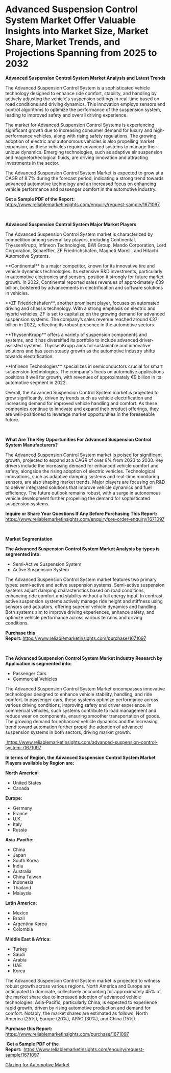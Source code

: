 <p><h1>Advanced Suspension Control System Market Offer Valuable Insights into Market Size, Market Share, Market Trends, and Projections Spanning from 2025 to 2032</h1></p><p><strong>Advanced Suspension Control System Market Analysis and Latest Trends</strong></p>
<p><p>The Advanced Suspension Control System is a sophisticated vehicle technology designed to enhance ride comfort, stability, and handling by actively adjusting the vehicle's suspension settings in real-time based on road conditions and driving dynamics. This innovation employs sensors and control algorithms to optimize the performance of the suspension system, leading to improved safety and overall driving experience. </p><p>The market for Advanced Suspension Control Systems is experiencing significant growth due to increasing consumer demand for luxury and high-performance vehicles, along with rising safety regulations. The growing adoption of electric and autonomous vehicles is also propelling market expansion, as these vehicles require advanced systems to manage their unique dynamics. Emerging technologies, such as adaptive air suspension and magnetorheological fluids, are driving innovation and attracting investments in the sector. </p><p>The Advanced Suspension Control System Market is expected to grow at a CAGR of 8.7% during the forecast period, indicating a strong trend towards advanced automotive technology and an increased focus on enhancing vehicle performance and passenger comfort in the automotive industry.</p></p>
<p><strong>Get a Sample PDF of the Report:&nbsp;</strong> <a href="https://www.reliablemarketinsights.com/enquiry/request-sample/1671097?utm_campaign=3007&utm_medium=2&utm_source=Github&utm_content=ia&utm_term=30032025&utm_id=advanced-suspension-control-system">https://www.reliablemarketinsights.com/enquiry/request-sample/1671097</a></p>
<p>&nbsp;</p>
<p><strong>Advanced Suspension Control System Major Market Players</strong></p>
<p><p>The Advanced Suspension Control System market is characterized by competition among several key players, including Continental, ThyssenKrupp, Infineon Technologies, BWI Group, Mando Corporation, Lord Corporation, Schaeffler, ZF Friedrichshafen, Magneti Marelli, and Hitachi Automotive Systems.</p><p>**Continental** is a major competitor, known for its innovative tire and vehicle dynamics technologies. Its extensive R&D investments, particularly in automotive electronics and sensors, position it strongly for future market growth. In 2022, Continental reported sales revenues of approximately €39 billion, bolstered by advancements in electrification and software solutions in vehicles.</p><p>**ZF Friedrichshafen**, another prominent player, focuses on automated driving and chassis technology. With a strong emphasis on electric and hybrid vehicles, ZF is set to capitalize on the growing demand for advanced suspension systems. The company’s sales revenue reached around €37 billion in 2022, reflecting its robust presence in the automotive sectors.</p><p>**ThyssenKrupp** offers a variety of suspension components and systems, and it has diversified its portfolio to include advanced driver-assisted systems. ThyssenKrupp aims for sustainable and innovative solutions and has seen steady growth as the automotive industry shifts towards electrification.</p><p>**Infineon Technologies** specializes in semiconductors crucial for smart suspension technologies. The company's focus on automotive applications positions it well for growth, with revenues of approximately €9 billion in its automotive segment in 2022.</p><p>Overall, the Advanced Suspension Control System market is projected to grow significantly, driven by trends such as vehicle electrification and increasing demand for improved vehicle handling and comfort. As these companies continue to innovate and expand their product offerings, they are well-positioned to leverage market opportunities in the foreseeable future.</p></p>
<p>&nbsp;</p>
<p><strong>What Are The Key Opportunities For Advanced Suspension Control System Manufacturers?</strong></p>
<p><p>The Advanced Suspension Control System market is poised for significant growth, projected to expand at a CAGR of over 8% from 2023 to 2030. Key drivers include the increasing demand for enhanced vehicle comfort and safety, alongside the rising adoption of electric vehicles. Technological innovations, such as adaptive damping systems and real-time monitoring sensors, are also shaping market trends. Major players are focusing on R&D to deliver integrated solutions that improve vehicle dynamics and fuel efficiency. The future outlook remains robust, with a surge in autonomous vehicle development further propelling the demand for sophisticated suspension systems.</p></p>
<p><strong>Inquire or Share Your Questions If Any Before Purchasing This Report:</strong> <a href="https://www.reliablemarketinsights.com/enquiry/pre-order-enquiry/1671097?utm_campaign=3007&utm_medium=2&utm_source=Github&utm_content=ia&utm_term=30032025&utm_id=advanced-suspension-control-system">https://www.reliablemarketinsights.com/enquiry/pre-order-enquiry/1671097</a></p>
<p>&nbsp;</p>
<p><strong>Market Segmentation</strong></p>
<p><strong>The Advanced Suspension Control System Market Analysis by types is segmented into:</strong></p>
<p><ul><li>Semi-Active Suspension System</li><li>Active Suspension System</li></ul></p>
<p><p>The Advanced Suspension Control System market features two primary types: semi-active and active suspension systems. Semi-active suspension systems adjust damping characteristics based on road conditions, enhancing ride comfort and stability without a full energy input. In contrast, active suspension systems actively manage ride height and stiffness using sensors and actuators, offering superior vehicle dynamics and handling. Both systems aim to improve driving experiences, enhance safety, and optimize vehicle performance across various terrains and driving conditions.</p></p>
<p><strong>Purchase this Report:&nbsp;</strong><a href="https://www.reliablemarketinsights.com/purchase/1671097?utm_campaign=3007&utm_medium=2&utm_source=Github&utm_content=ia&utm_term=30032025&utm_id=advanced-suspension-control-system">https://www.reliablemarketinsights.com/purchase/1671097</a></p>
<p>&nbsp;</p>
<p><strong>The Advanced Suspension Control System Market Industry Research by Application is segmented into:</strong></p>
<p><ul><li>Passenger Cars</li><li>Commercial Vehicles</li></ul></p>
<p><p>The Advanced Suspension Control System Market encompasses innovative technologies designed to enhance vehicle stability, handling, and ride comfort. In passenger cars, these systems optimize performance across various driving conditions, improving safety and driver experience. In commercial vehicles, such systems contribute to load management and reduce wear on components, ensuring smoother transportation of goods. The growing demand for enhanced vehicle dynamics and the increasing trend toward automation further propel the adoption of advanced suspension systems in both sectors, driving market growth.</p></p>
<p><a href="https://www.reliablemarketinsights.com/advanced-suspension-control-system-r1671097?utm_campaign=3007&utm_medium=2&utm_source=Github&utm_content=ia&utm_term=30032025&utm_id=advanced-suspension-control-system">&nbsp;https://www.reliablemarketinsights.com/advanced-suspension-control-system-r1671097</a></p>
<p><strong>In terms of Region, the Advanced Suspension Control System Market Players available by Region are:</strong></p>
<p>
    <p> <strong> North America: </strong>
        <ul>
            <li>United States</li>
            <li>Canada</li>
        </ul>
        </p> 
    <p> <strong> Europe: </strong>
        <ul>
            <li>Germany</li>
            <li>France</li>
            <li>U.K.</li>
            <li>Italy</li>
            <li>Russia</li>
        </ul>
        </p> 
    <p> <strong> Asia-Pacific: </strong>
        <ul>
            <li>China</li>
            <li>Japan</li>
            <li>South Korea</li>
            <li>India</li>
            <li>Australia</li>
            <li>China Taiwan</li>
            <li>Indonesia</li>
            <li>Thailand</li>
            <li>Malaysia</li>
        </ul>
        </p> 
    <p> <strong> Latin America: </strong>
        <ul>
            <li>Mexico</li>
            <li>Brazil</li>
            <li>Argentina Korea</li>
            <li>Colombia</li>
        </ul>
        </p> 
    <p> <strong> Middle East & Africa: </strong>
        <ul>
            <li>Turkey</li>
            <li>Saudi</li>
            <li>Arabia</li>
            <li>UAE</li>
            <li>Korea</li>
        </ul>
    </p>
    </p>
<p><p>The Advanced Suspension Control System market is projected to witness robust growth across various regions. North America and Europe are anticipated to dominate, collectively accounting for approximately 45% of the market share due to increased adoption of advanced vehicle technologies. Asia-Pacific, particularly China, is expected to experience rapid growth, driven by rising automotive production and demand for comfort. Notably, the market shares are estimated as follows: North America (25%), Europe (20%), APAC (30%), and China (15%).</p></p>
<p><strong>Purchase this Report: </strong><a href="https://www.reliablemarketinsights.com/purchase/1671097?utm_campaign=3007&utm_medium=2&utm_source=Github&utm_content=ia&utm_term=30032025&utm_id=advanced-suspension-control-system">https://www.reliablemarketinsights.com/purchase/1671097</a></p>
<p>&nbsp;<strong>Get a Sample PDF of the Report:&nbsp;&nbsp;</strong><a href="https://www.reliablemarketinsights.com/enquiry/request-sample/1671097?utm_campaign=3007&utm_medium=2&utm_source=Github&utm_content=ia&utm_term=30032025&utm_id=advanced-suspension-control-system">https://www.reliablemarketinsights.com/enquiry/request-sample/1671097</a></p>
<p><strong></strong></p>
<p><p><a href="https://github.com/salodipura00/Market-Research-Report-List-1/blob/main/glazing-for-automotive-market.md?utm_campaign=3007&utm_medium=2&utm_source=Github&utm_content=ia&utm_term=30032025&utm_id=advanced-suspension-control-system">Glazing for Automotive Market</a></p></p>